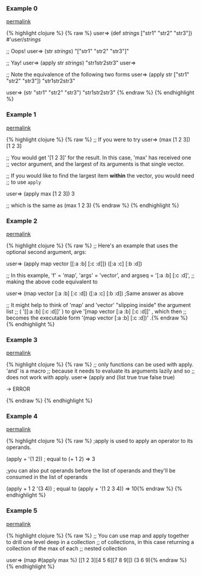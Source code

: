 ### Example 0
[permalink](#example-0)

{% highlight clojure %}
{% raw %}
user=> (def *strings* ["str1" "str2" "str3"])
#'user/*strings*

;; Oops!
user=> (str *strings*)
"[\"str1\" \"str2\" \"str3\"]"

;; Yay!
user=> (apply str *strings*)
"str1str2str3"
user=>

;; Note the equivalence of the following two forms
user=> (apply str ["str1" "str2" "str3"])
"str1str2str3"

user=> (str "str1" "str2" "str3")
"str1str2str3"
{% endraw %}
{% endhighlight %}


### Example 1
[permalink](#example-1)

{% highlight clojure %}
{% raw %}
;; If you were to try
user=> (max [1 2 3])
[1 2 3]

;; You would get '[1 2 3]' for the result. In this case, 'max' has received one
;; vector argument, and the largest of its arguments is that single vector.

;; If you would like to find the largest item **within** the vector, you would need
;; to use `apply`

user=> (apply max [1 2 3])
3

;; which is the same as (max 1 2 3)
{% endraw %}
{% endhighlight %}


### Example 2
[permalink](#example-2)

{% highlight clojure %}
{% raw %}
;; Here's an example that uses the optional second argument, args:

user=> (apply map vector [[:a :b] [:c :d]])
([:a :c] [:b :d])

;; In this example, 'f' = 'map', 'args' = 'vector', and argseq = '[:a :b] [:c :d]',
;; making the above code equivalent to

user=> (map vector [:a :b] [:c :d])
([:a :c] [:b :d]) ;Same answer as above

;; It might help to think of 'map' and 'vector' "slipping inside" the argument list
;; ( '[[:a :b] [:c :d]]' ) to give '[map vector [:a :b] [:c :d]]' , which then
;; becomes the executable form '(map vector [:a :b] [:c :d])' .{% endraw %}
{% endhighlight %}


### Example 3
[permalink](#example-3)

{% highlight clojure %}
{% raw %}
;; only functions can be used with apply.  'and' is a macro
;; because it needs to evaluate its arguments lazily and so
;; does not work with apply.
user=> (apply and (list true true false true)

-> ERROR

{% endraw %}
{% endhighlight %}


### Example 4
[permalink](#example-4)

{% highlight clojure %}
{% raw %}
;apply is used to apply an operator to its operands.

(apply + '(1 2))  ; equal to (+ 1 2)
=> 3


;you can also put operands before the list of operands and they'll be consumed in the list of operands

(apply + 1 2 '(3 4))  ; equal to (apply + '(1 2 3 4))
=> 10{% endraw %}
{% endhighlight %}


### Example 5
[permalink](#example-5)

{% highlight clojure %}
{% raw %}
;; You can use map and apply together to drill one level deep in a collection
;; of collections, in this case returning a collection of the max of each
;; nested collection

user=> (map #(apply max %) [[1 2 3][4 5 6][7 8 9]])
(3 6 9){% endraw %}
{% endhighlight %}


